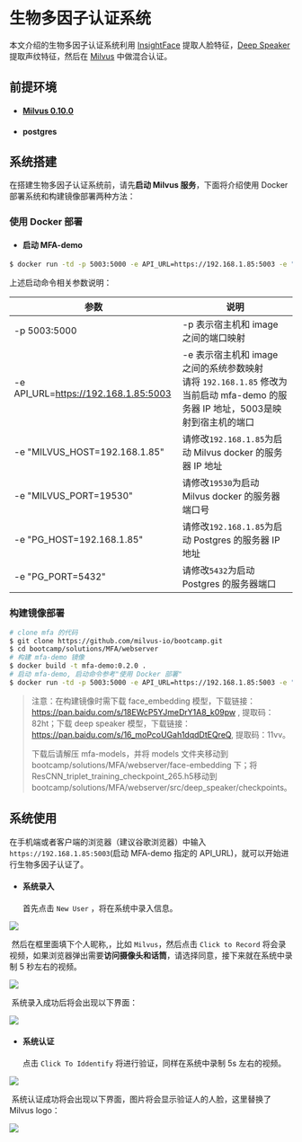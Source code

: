 # 生物多因子认证系统


本文介绍的生物多因子认证系统利用 [InsightFace](https://github.com/deepinsight/insightface) 提取人脸特征，[Deep Speaker](https://github.com/philipperemy/deep-speaker) 提取声纹特征，然后在 [Milvus](https://milvus.io/) 中做混合认证。

## 前提环境

- #### [Milvus 0.10.0](https://milvus.io/cn/docs/v0.10.0/install_milvus.md)

- #### postgres

## 系统搭建

在搭建生物多因子认证系统前，请先**启动 Milvus 服务**，下面将介绍使用 Docker 部署系统和构建镜像部署两种方法：

### 使用 Docker 部署

- #### 启动 MFA-demo

```bash
$ docker run -td -p 5003:5000 -e API_URL=https://192.168.1.85:5003 -e "MILVUS_HOST=192.168.1.85" -e "MILVUS_PORT=19530" -e "PG_HOST=192.168.1.85" -e "PG_PORT=5432" milvusbootcamp/mfa-demo:0.2.0
```

上述启动命令相关参数说明：

| 参数                                 | 说明                                                         |
| ------------------------------------ | ------------------------------------------------------------ |
| -p 5003:5000                         | -p 表示宿主机和 image 之间的端口映射                         |
| -e API_URL=https://192.168.1.85:5003 | -e 表示宿主机和 image 之间的系统参数映射 <br />请将 `192.168.1.85` 修改为当前启动 mfa-demo 的服务器 IP 地址，5003是映射到宿主机的端口 |
| -e "MILVUS_HOST=192.168.1.85"        | 请修改`192.168.1.85`为启动 Milvus docker 的服务器 IP 地址    |
| -e "MILVUS_PORT=19530"               | 请修改`19530`为启动 Milvus docker 的服务器端口号             |
| -e "PG_HOST=192.168.1.85"            | 请修改`192.168.1.85`为启动 Postgres 的服务器 IP 地址         |
| -e "PG_PORT=5432"                    | 请修改`5432`为启动 Postgres 的服务器端口                     |

### 构建镜像部署

```bash
# clone mfa 的代码
$ git clone https://github.com/milvus-io/bootcamp.git
$ cd bootcamp/solutions/MFA/webserver
# 构建 mfa-demo 镜像
$ docker build -t mfa-demo:0.2.0 .
# 启动 mfa-demo, 启动命令参考"使用 Docker 部署"
$ docker run -td -p 5003:5000 -e API_URL=https://192.168.1.85:5003 -e "MILVUS_HOST=192.168.1.85" -e "MILVUS_PORT=19533" -e "PG_HOST=192.168.1.85" -e "PG_PORT=5432" mfa-demo:0.2.0
```

> 注意：在构建镜像时需下载 face_embedding 模型，下载链接：https://pan.baidu.com/s/18EWcP5YJmeDrY1A8_k09pw , 提取码：82ht；下载 deep speaker 模型，下载链接：https://pan.baidu.com/s/16_moPcoUGah1dqdDtEQreQ, 提取码：11vv。
>
> 下载后请解压 mfa-models，并将 models 文件夹移动到 bootcamp/solutions/MFA/webserver/face-embedding 下；将ResCNN_triplet_training_checkpoint_265.h5移动到 bootcamp/solutions/MFA/webserver/src/deep_speaker/checkpoints。



## 系统使用

在手机端或者客户端的浏览器（建议谷歌浏览器）中输入`https://192.168.1.85:5003`(启动 MFA-demo 指定的 API_URL)，就可以开始进行生物多因子认证了。

- #### 系统录入

  首先点击 `New User` ，将在系统中录入信息。

![](./pic/new_user.png)

​		然后在框里面填下个人昵称,，比如 `Milvus`，然后点击 `Click to Record` 将会录视频，如果浏览器弹出需要**访问摄像头和话筒**，请选择同意，接下来就在系统中录制 5 秒左右的视频。

![](./pic/record.png)

​		系统录入成功后将会出现以下界面：

![](./pic/record_success.png)

- #### 系统认证

  点击 `Click To Iddentify` 将进行验证，同样在系统中录制 5s 左右的视频。

![](./pic/indentify.png)

​		系统认证成功将会出现以下界面，图片将会显示验证人的人脸，这里替换了 Milvus logo：

![](./pic/indentify_success.png)
